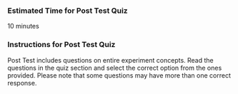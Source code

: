 ### Estimated Time for Post Test Quiz

10 minutes
### Instructions for Post Test Quiz

Post Test includes questions on entire experiment concepts. Read the questions in the quiz section and select the correct option from the ones provided. Please note that some questions may have more than one correct response.


